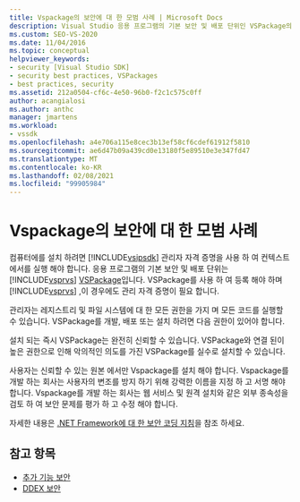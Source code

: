 ```yaml
---
title: Vspackage의 보안에 대 한 모범 사례 | Microsoft Docs
description: Visual Studio 응용 프로그램의 기본 보안 및 배포 단위인 VSPackage의 보안에 대 한 모범 사례에 대해 알아봅니다.
ms.custom: SEO-VS-2020
ms.date: 11/04/2016
ms.topic: conceptual
helpviewer_keywords:
- security [Visual Studio SDK]
- security best practices, VSPackages
- best practices, security
ms.assetid: 212a0504-cf6c-4e50-96b0-f2c1c575c0ff
author: acangialosi
ms.author: anthc
manager: jmartens
ms.workload:
- vssdk
ms.openlocfilehash: a4e706a115e8cec3b13ef58cf6cdef61912f5810
ms.sourcegitcommit: ae6d47b09a439cd0e13180f5e89510e3e347fd47
ms.translationtype: MT
ms.contentlocale: ko-KR
ms.lasthandoff: 02/08/2021
ms.locfileid: "99905984"
---
```

# <a name="best-practices-for-security-in-vspackages"></a>Vspackage의 보안에 대 한 모범 사례
컴퓨터에를 설치 하려면 [!INCLUDE[vsipsdk](../../extensibility/includes/vsipsdk_md.md)] 관리자 자격 증명을 사용 하 여 컨텍스트에서를 실행 해야 합니다. 응용 프로그램의 기본 보안 및 배포 단위는 [!INCLUDE[vsprvs](../../code-quality/includes/vsprvs_md.md)] [VSPackage](../../extensibility/internals/vspackages.md)입니다. VSPackage를 사용 하 여 등록 해야 하며 [!INCLUDE[vsprvs](../../code-quality/includes/vsprvs_md.md)] ,이 경우에도 관리 자격 증명이 필요 합니다.

 관리자는 레지스트리 및 파일 시스템에 대 한 모든 권한을 가지 며 모든 코드를 실행할 수 있습니다. VSPackage를 개발, 배포 또는 설치 하려면 다음 권한이 있어야 합니다.

 설치 되는 즉시 VSPackage는 완전히 신뢰할 수 있습니다. VSPackage와 연결 된이 높은 권한으로 인해 악의적인 의도를 가진 VSPackage를 실수로 설치할 수 있습니다.

 사용자는 신뢰할 수 있는 원본 에서만 Vspackage를 설치 해야 합니다. Vspackage를 개발 하는 회사는 사용자의 변조를 방지 하기 위해 강력한 이름을 지정 하 고 서명 해야 합니다. Vspackage를 개발 하는 회사는 웹 서비스 및 원격 설치와 같은 외부 종속성을 검토 하 여 보안 문제를 평가 하 고 수정 해야 합니다.

 자세한 내용은 [.NET Framework에 대 한 보안 코딩 지침](/previous-versions/visualstudio/visual-studio-2008/d55zzx87(v=vs.90))을 참조 하세요.

## <a name="see-also"></a>참고 항목
- [추가 기능 보안](/previous-versions/1326zbk3(v=vs.140))
- [DDEX 보안](/previous-versions/bb163703(v=vs.140))